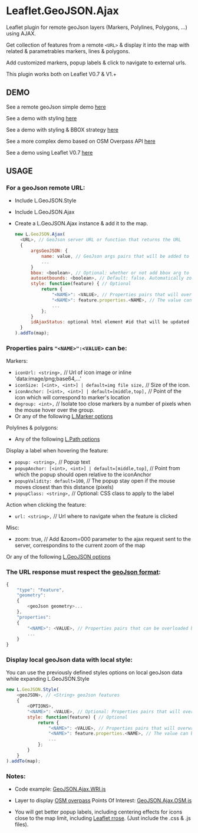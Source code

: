 # Leaflet.GeoJSON.Ajax

Leaflet plugin for remote geoJson layers (Markers, Polylines, Polygons, ...) using AJAX.

Get collection of features from a remote `<URL>` & display it into the map with related & parametrables markers, lines & polygons.

Add customized markers, popup labels & click to navigate to external urls.

This plugin works both on Leaflet V0.7 & V1.+

## DEMO

See a remote geoJson simple demo [here](https://dominique92.github.io/MyLeaflet/src/Leaflet.GeoJSON.Ajax/examples/simple.html)

See a demo with styling [here](https://dominique92.github.io/MyLeaflet/src/Leaflet.GeoJSON.Ajax/examples/styling.html)

See a demo with styling & BBOX strategy [here](https://dominique92.github.io/MyLeaflet/src/Leaflet.GeoJSON.Ajax)

See a more complex demo based on OSM Overpass API [here](https://dominique92.github.io/MyLeaflet/src/Leaflet.GeoJSON.Ajax/examples/osm.html)

See a demo using Leaflet V0.7 [here](https://dominique92.github.io/MyLeaflet/src/Leaflet.GeoJSON.Ajax/examples/v0.7.html)

## USAGE

### For a geoJson remote URL:

- Include L.GeoJSON.Style
- Include L.GeoJSON.Ajax
- Create a L.GeoJSON.Ajax instance & add it to the map.

  ```javascript
  new L.GeoJSON.Ajax(
    <URL>, // GeoJson server URL or function that returns the URL
    {
        argsGeoJSON: {
            name: value, // GeoJson args pairs that will be added to the url with the syntax: ?name=value&...
            ...
        }
        bbox: <boolean>, // Optional: whether or not add bbox arg to the geoJson server URL
        autosetbounds: <boolean>, // Default: false. Automatically zooms to extend of loaded data. Only applies when bbox is not set.
        style: function(feature) { // Optional
            return {
                "<NAME>": <VALUE>, // Properties pairs that will overwrite the geoJson flow features properties
                "<NAME>": feature.properties.<NAME>, // The value can be calculated from any geoJson property for each features.
                ...
            };
        }
        idAjaxStatus: optional html element #id that will be updated during loading of the map
    }
  ).addTo(map);
  ```

### Properties pairs `"<NAME>":<VALUE>` can be:

Markers:

- `iconUrl: <string>,` // Url of icon image or inline 'data:image/png;base64,...'
- `iconSize: [<int>, <int>] | default=img file size,` // Size of the icon.
- `iconAnchor: [<int>, <int>] | default=[middle,top],` // Point of the icon which will correspond to marker's location
- `degroup: <int>,` // Isolate too close markers by a number of pixels when the mouse hover over the group.
- Or any of the following [L.Marker options](http://leafletjs.com/reference-1.2.0.html#marker)

Polylines & polygons:

- Any of the following [L.Path options](http://leafletjs.com/reference-1.2.0.html#path)

Display a label when hovering the feature:

- `popup: <string>,` // Popup text
- `popupAnchor: [<int>, <int>] | default=[middle,top]`, // Point from which the popup should open relative to the iconAnchor
- `popupValidity: default=100`, // The popup stay open if the mouse moves closest than this distance (pixels)
- `popupClass: <string>,` // Optional: CSS class to apply to the label

Action when clicking the feature:

- `url: <string>,` // Url where to navigate when the feature is clicked

Misc:

- zoom: true, // Add &zoom=000 parameter to the ajax request sent to the server, correspondins to the current zoom of the map

Or any of the following [L.GeoJSON options](http://leafletjs.com/reference-1.2.0.html#geojson)

### <geojson> The URL response must respect the <a href="http://geojson.org/geojson-spec.html">geoJson format</a>:</geojson>

```javascript
{
    "type": "Feature",
    "geometry":
    {
        <geoJson geometry>...
    },
    "properties":
    {
        "<NAME>": <VALUE>, // Properties pairs that can be overloaded by the GeoJSON options or style
        ...
    }
}
```

### Display local geoJson data with local style:

You can use the previously defined styles options on local geoJson data while expanding L.GeoJSON.Style

```javascript
new L.GeoJSON.Style(
    <geoJSON>, // <String> geoJson features
    {
        <OPTIONS>,
        "<NAME>": <VALUE>, // Optional: Properties pairs that will overwrite the geoJson flow features properties
        style: function(feature) { // Optional
            return {
                "<NAME>": <VALUE>, // Properties pairs that will overwrite the geoJson flow features properties
                "<NAME>": feature.properties.<NAME>, // The value can be calculated from any geoJson property for each features.
                ...
            };
        }
    }
).addTo(map);
```

### Notes:

- Code example: [GeoJSON.Ajax.WRI.js](https://github.com/Dominique92/Leaflet.GeoJSON.Ajax/blob/master/src/layers/GeoJSON.Ajax.WRI.js)

- Layer to display [OSM overpass](http://wiki.openstreetmap.org/wiki/Overpass_API) Points Of Interest: [GeoJSON.Ajax.OSM.js](https://github.com/Dominique92/Leaflet.GeoJSON.Ajax/blob/master/src/layers/GeoJSON.Ajax.OSM.js)

- You will get better popup labels, including centering effects for icons close to the map limit, including [Leaflet rrose](https://github.com/erictheise/rrose). (Just include the .css & .js files).
